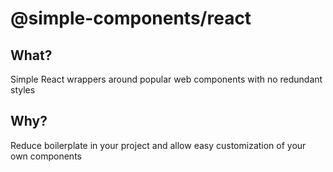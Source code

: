# @simple-components/react

## What?

Simple React wrappers around popular web components with no redundant styles

## Why?

Reduce boilerplate in your project and allow easy customization of your own components
